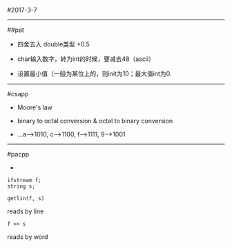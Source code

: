 #2017-3-7

***

##pat

* 四舍五入 double类型 +0.5

* char输入数字，转为int的时候，要减去48（ascii）

* 设置最小值（一般为某位上的，则init为10；最大值int为0.

***

#csapp

* Moore's law 

* binary to octal conversion & octal to binary conversion

* ...a-->1010, c-->1100, f-->1111, 9-->1001 

***

#pacpp

*
``` 
ifstream f;
string s;
```

```
getlin(f, s)
``` 
reads by line

``` 
f >> s 
```     
reads by word
